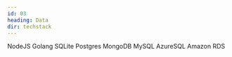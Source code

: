 ```yaml
---
id: 03
heading: Data
dir: techstack
---
```

NodeJS
Golang
SQLite
Postgres
MongoDB
MySQL
AzureSQL
Amazon RDS